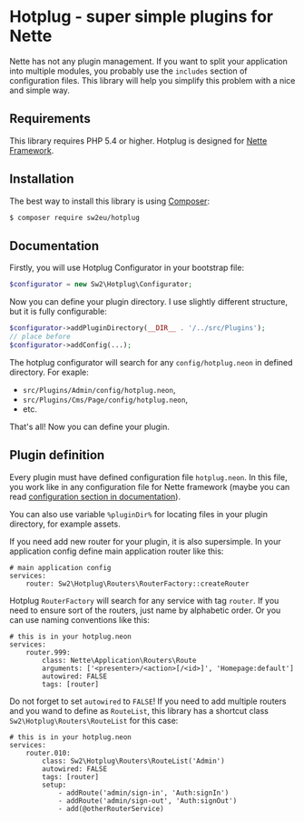 Hotplug - super simple plugins for Nette
========================================

Nette has not any plugin management. If you want to split your application into multiple modules,
you probably use the `includes` section of configuration files. This library will help you simplify
this problem with a nice and simple way.


Requirements
------------

This library requires PHP 5.4 or higher. Hotplug is designed for [Nette Framework](https://github.com/nette/nette).


Installation
------------

The best way to install this library is using  [Composer](http://getcomposer.org/):

```sh
$ composer require sw2eu/hotplug
```


Documentation
-------------

Firstly, you will use Hotplug Configurator in your bootstrap file:

```php
$configurator = new Sw2\Hotplug\Configurator;
```

Now you can define your plugin directory. I use slightly different structure, but it is fully configurable:

```php
$configurator->addPluginDirectory(__DIR__ . '/../src/Plugins');
// place before
$configurator->addConfig(...);
```

The hotplug configurator will search for any `config/hotplug.neon` in defined directory. For exaple:
- `src/Plugins/Admin/config/hotplug.neon`,
- `src/Plugins/Cms/Page/config/hotplug.neon`,
- etc.

That's all! Now you can define your plugin.


Plugin definition
-----------------

Every plugin must have defined configuration file `hotplug.neon`. In this file, you work like in any
configuration file for Nette framework (maybe you can read [configuration section in documentation](https://doc.nette.org/en/2.4/configuring)).

You can also use variable `%pluginDir%` for locating files in your plugin directory, for example assets.

If you need add new router for your plugin, it is also supersimple. In your application config define main application router like this:

```
# main application config
services:
    router: Sw2\Hotplug\Routers\RouterFactory::createRouter
```

Hotplug `RouterFactory` will search for any service with tag `router`. If you need to ensure sort of the routers, just name by alphabetic order.
Or you can use naming conventions like this:

```
# this is in your hotplug.neon
services:
	router.999:
	    class: Nette\Application\Routers\Route
	    arguments: ['<presenter>/<action>[/<id>]', 'Homepage:default']
	    autowired: FALSE
	    tags: [router]
```

Do not forget to set `autowired` to `FALSE`! If you need to add multiple routers and you wand to define as `RouteList`, this library has
a shortcut class `Sw2\Hotplug\Routers\RouteList` for this case:

```
# this is in your hotplug.neon
services:
	router.010:
		class: Sw2\Hotplug\Routers\RouteList('Admin')
		autowired: FALSE
		tags: [router]
		setup:
			- addRoute('admin/sign-in', 'Auth:signIn')
			- addRoute('admin/sign-out', 'Auth:signOut')
			- add(@otherRouterService)
```
